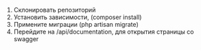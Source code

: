1. Склонировать репозиторий
2. Установить зависимости, (composer install)
3. Примените миграции (php artisan migrate)
4. Перейдите на /api/documentation, для открытия страницы со swagger
